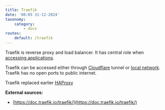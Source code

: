 ```yaml
---
title: Traefik
date: '08:05 31-12-2024'
taxonomy:
    category:
        - docs
routes:
    default: /traefik
---
```


Traefik is reverse proxy and load balancer. It has central role when [accessing applications](/access-to-applications).

Traefik can be accessed either through [Cloudflare](/cloudflare) tunnel or [local network](/lan). Traefik has no open ports to public internet.

Traefik replaced earlier [HAProxy](/haproxy)


**External sources:**
* [https://doc.traefik.io/traefik/](https://doc.traefik.io/traefik/)
